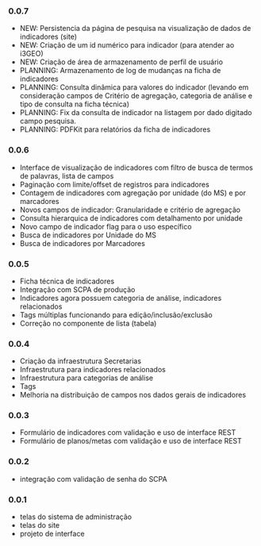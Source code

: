 ### 0.0.7

* NEW: Persistencia da página de pesquisa na visualização de dados de indicadores (site)
* NEW: Criação de um id numérico para indicador (para atender ao i3GEO)
* NEW: Criação de área de armazenamento de perfil de usuário
* PLANNING: Armazenamento de log de mudanças na ficha de indicadores
* PLANNING: Consulta dinâmica para valores do indicador (levando em consideração campos de Critério de agregação, categoria de análise e tipo de consulta na ficha técnica)
* PLANNING: Fix da consulta de indicador na listagem por dado digitado campo pesquisa.
* PLANNING: PDFKit para relatórios da ficha de indicadores

### 0.0.6

* Interface de visualização de indicadores com filtro de busca de termos de palavras, lista de campos
* Paginação com limite/offset de registros para indicadores
* Contagem de indicadores com agregação por unidade (do MS) e por marcadores
* Novos campos de indicador: Granularidade e critério de agregação
* Consulta hierarquica de indicadores com detalhamento por unidade
* Novo campo de indicador flag para o uso específico
* Busca de indicadores por Unidade do MS
* Busca de indicadores por Marcadores

### 0.0.5

* Ficha técnica de indicadores
* Integração com SCPA de produção
* Indicadores agora possuem categoria de análise, indicadores relacionados
* Tags múltiplas funcionando para edição/inclusão/exclusão
* Correção no componente de lista (tabela)

### 0.0.4

* Criação da infraestrutura Secretarias
* Infraestrutura para indicadores relacionados
* Infraestrutura para categorias de análise
* Tags</li>
* Melhoria na distribuição de campos nos dados gerais de indicadores

### 0.0.3

* Formulário de indicadores com validação e uso de interface REST
* Formulário de planos/metas com validação e uso de interface REST

### 0.0.2

* integração com validação de senha do SCPA

### 0.0.1

* telas do sistema de administração
* telas do site</li>
* projeto de interface</li>
